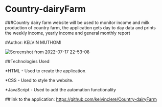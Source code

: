 # Country-dairyFarm

###Country dairy farm website will be used to monitor income and milk production of country farm, the application gets day to day data and prints the weekly income, yearly income and general monthly report

#Author:
 KELVIN MUTHOMI

![Screenshot from 2022-07-17 22-53-08](https://user-images.githubusercontent.com/60221414/179422792-3790fbbc-b2d9-4974-87f4-d8911e023910.png)

##Technologies Used

*HTML - Used to create the application.

*CSS - Used to style the website.

*JavaScript - Used to add the automation functionality

##link to the application: https://github.com/kelvinclere/Country-dairyFarm
